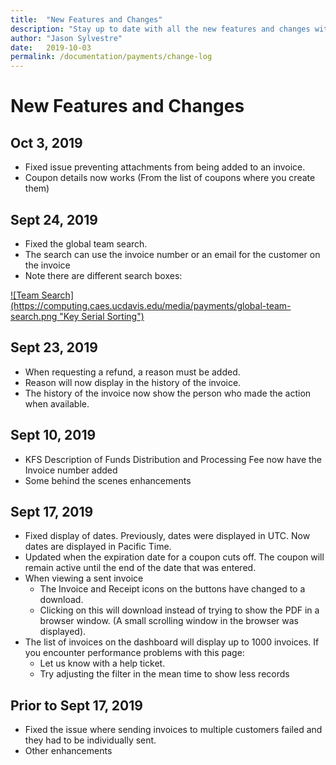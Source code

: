 ```yaml
---
title:  "New Features and Changes"
description: "Stay up to date with all the new features and changes within Payments."
author: "Jason Sylvestre"
date:   2019-10-03
permalink: /documentation/payments/change-log
---
```


# New Features and Changes

## Oct 3, 2019
* Fixed issue preventing attachments from being added to an invoice.
* Coupon details now works (From the list of coupons where you create them)

## Sept 24, 2019
* Fixed the global team search.
* The search can use the invoice number or an email for the customer on the invoice
* Note there are different search boxes:

<a data-toggle="lightbox" href="/media/payments/global-team-search.png">
![Team Search](https://computing.caes.ucdavis.edu/media/payments/global-team-search.png "Key Serial Sorting")
</a>

## Sept 23, 2019
* When requesting a refund, a reason must be added.
* Reason will now display in the history of the invoice.
* The history of the invoice now show the person who made the action when available.

## Sept 10, 2019
* KFS Description of Funds Distribution and Processing Fee now have the Invoice number added
* Some behind the scenes enhancements

## Sept 17, 2019
* Fixed display of dates. Previously, dates were displayed in UTC. Now dates are displayed in Pacific Time.
* Updated when the expiration date for a coupon cuts off. The coupon will remain active until the end of the date that was entered.
* When viewing a sent invoice
  * The Invoice and Receipt icons on the buttons have changed to a download.
  * Clicking on this will download instead of trying to show the PDF in a browser window. (A small scrolling window in the browser was displayed).
* The list of invoices on the dashboard will display up to 1000 invoices. If you encounter performance problems with this page:
  * Let us know with a help ticket.
  * Try adjusting the filter in the mean time to show less records

## Prior to Sept 17, 2019
* Fixed the issue where sending invoices to multiple customers failed and they had to be individually sent.
* Other enhancements

